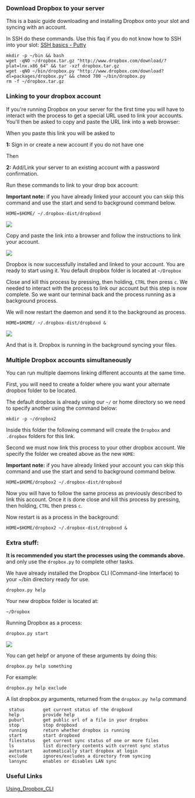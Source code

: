
### Download Dropbox to your server

This is a basic guide downloading and installing Dropbox onto your slot and syncing with an account.

In SSH do these commands. Use this faq if you do not know how to SSH into your slot: [SSH basics - Putty](https://www.feralhosting.com/faq/view?question=12)

```
mkdir -p ~/bin && bash
wget -qNO ~/dropbox.tar.gz "http://www.dropbox.com/download/?plat=lnx.x86_64" && tar -xzf dropbox.tar.gz
wget -qNO ~/bin/dropbox.py "http://www.dropbox.com/download?dl=packages/dropbox.py" && chmod 700 ~/bin/dropbox.py
rm -f ~/dropbox.tar.gz
```

### Linking to your dropbox account

If you're running Dropbox on your server for the first time you will have to interact with the process to get a special URL used to link your accounts. You'll then be asked to copy and paste the URL link into a web browser:

When you paste this link you will be asked to

**1:** Sign in or create a new account if you do not have one

Then

**2:** Add/Link your server to an existing account with a password confirmation.

Run these commands to link to your drop box account:

**Important note:** if you have already linked your account you can skip this command and use the start and send to background command below.

```
HOME=$HOME/ ~/.dropbox-dist/dropboxd
```

![](https://raw.github.com/feralhosting/feralfilehosting/master/Feral%20Wiki/Software/Dropbox%20-%20How%20to%20install/firstrun.png)

Copy and paste the link into a browser and follow the instructions to link your account.

![](https://raw.github.com/feralhosting/feralfilehosting/master/Feral%20Wiki/Software/Dropbox%20-%20How%20to%20install/success.png)

Dropbox is now successfully installed and linked to your account. You are ready to start using it. You default dropbox folder is located at `~/Dropbox`

Close and kill this process by pressing, then holding, `CTRL` then press `c`. We needed to interact with the process to link our account but this step is now complete. So we want our terminal back and the process running as a background process.

We will now restart the daemon and send it to the background as process.

```
HOME=$HOME/ ~/.dropbox-dist/dropboxd &
```

![](https://raw.github.com/feralhosting/feralfilehosting/master/Feral%20Wiki/Software/Dropbox%20-%20How%20to%20install/firstinstance.png)

And that is it. Dropbox is running in the background syncing your files.

### Multiple Dropbox accounts simultaneously

You can run multiple daemons linking different accounts at the same time.

First, you will need to create a folder where you want your alternate dropbox folder to be located.

The default dropbox is already using our `~/` or home directory so we need to specify another using the command below:

```
mkdir -p ~/dropbox2
```

Inside this folder the following command will create the `Dropbox` and `.dropbox` folders for this link.

Second we must now link this process to your other dropbox account. We specify the folder we created above as the new `HOME`:

**Important note:** if you have already linked your account you can skip this command and use the start and send to background command below.

```
HOME=$HOME/dropbox2 ~/.dropbox-dist/dropboxd
```

Now you will have to follow the same process as previously described to link this account. Once it is done close and kill this process by pressing, then holding, `CTRL` then press `c`.

Now restart is as a process in the background:

```
HOME=$HOME/dropbox2 ~/.dropbox-dist/dropboxd &
```

### Extra stuff:

**It is recommended you start the processes using the commands above.**  and only use the `dropbox.py` to complete other tasks.

We have already installed the Dropbox CLI (Command-line Interface) to your ~/bin directory ready for use.

```
dropbox.py help
```

Your new dropbox folder is located at:

```
~/Dropbox
```

Running Dropbox as a process:

```
dropbox.py start
```

![](https://raw.github.com/feralhosting/feralfilehosting/master/Feral%20Wiki/Software/Dropbox%20-%20How%20to%20install/start.png)

You can get helpf or anyone of these arguments by doing this:

```
dropbox.py help something
```

For example:

```
dropbox.py help exclude
```

A list dropbox.py arguments, returned from the `dropbox.py help` command

```
 status       get current status of the dropboxd
 help         provide help
 puburl       get public url of a file in your dropbox
 stop         stop dropboxd
 running      return whether dropbox is running
 start        start dropboxd
 filestatus   get current sync status of one or more files
 ls           list directory contents with current sync status
 autostart    automatically start dropbox at login
 exclude      ignores/excludes a directory from syncing
 lansync      enables or disables LAN sync
```

### Useful Links

[Using_Dropbox_CLI](http://www.dropboxwiki.com/Using_Dropbox_CLI)



